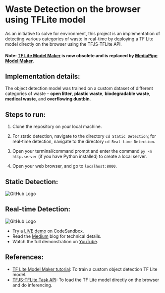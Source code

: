 # Waste Detection on the browser using TFLite model
As an initiative to solve for environment, this project is an implementation of detecting various categories of waste in real-time by deploying a TF Lite model directly on the browser using the TFJS-TFLite API.

#### Note: [TF Lite Model Maker](https://www.tensorflow.org/lite/models/modify/model_maker) is now obsolete and is replaced by [MediaPipe Model Maker](https://developers.google.com/mediapipe/solutions/model_maker).

## Implementation details:
The object detection model was trained on a custom dataset of different categories of waste – **open litter**, **plastic waste**, **biodegradable waste**, **medical waste**, and **overflowing dustbin**.

## Steps to run:

1. Clone the repository on your local machine.
  
2. For static detection, navigate to the directory ```cd Static Detection```; for real-time detection, navigate to the directory ```cd Real-time Detection```.
 
3. Open your terminal/command prompt and enter the command ```py -m http.server``` (if you have Python installed) to create a local server.
   
4. Open your web browser, and go to ```localhost:8000```.

## Static Detection:
![GitHub Logo](static-detection.gif)

## Real-time Detection:
![GitHub Logo](real-time-waste-detection.gif)

- Try a [LIVE demo](https://3dvlnp.csb.app/) on CodeSandbox.
- Read the [Medium](https://tiwarinitin1999.medium.com/ml-story-machine-learning-on-the-browser-tf-lite-meets-tf-js-fafc391fed09) blog for technical details.
- Watch the full demonstration on [YouTube](https://www.youtube.com/watch?v=ugJJhzTnyZ0).

## References:
- [TF Lite Model Maker tutorial](https://www.tensorflow.org/lite/models/modify/model_maker): To train a custom object detection TF Lite model.
- [TFJS-TFLite Task API](https://js.tensorflow.org/api_tflite/0.0.1-alpha.4/): To load the TF Lite model directly on the browser and do inferencing.
